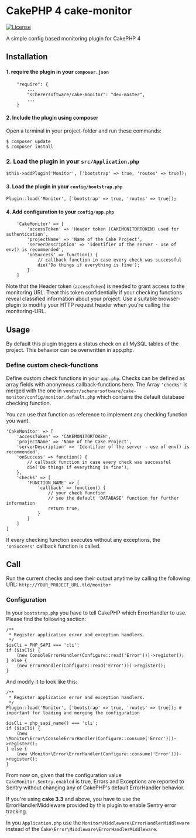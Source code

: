 # CakePHP 4 cake-monitor

[![License](https://img.shields.io/badge/license-MIT-brightgreen.svg?style=flat-square)](LICENSE.txt)

A simple config based monitoring plugin for CakePHP 4

## Installation

#### 1. require the plugin in your `composer.json`

		"require": {
			...
			"scherersoftware/cake-monitor": "dev-master",
			...
		}

#### 2. Include the plugin using composer
Open a terminal in your project-folder and run these commands:

	$ composer update
	$ composer install


### 2. Load the plugin in your `src/Application.php`

    $this->addPlugin('Monitor', ['bootstrap' => true, 'routes' => true]);
    
#### 3. Load the plugin in your `config/bootstrap.php`

	Plugin::load('Monitor', ['bootstrap' => true, 'routes' => true]);

#### 4. Add configuration to your `config/app.php`

		'CakeMonitor' => [
			'accessToken' => 'Header token (CAKEMONITORTOKEN) used for authentication',
			'projectName' => 'Name of the Cake Project',
			'serverDescription' => 'Identifier of the server - use of env() is recommended',
			'onSuccess' => function() {
				// callback function in case every check was successful
				die('Do things if everything is fine');
			}
		]

Note that the Header token (`accessToken`) is needed to grant access to the monitoring URL. Treat this token confidentially if your checking functions reveal classified information about your project.
Use a suitable browser-plugin to modifiy your HTTP request header when you're calling the monitoring-URL.

## Usage

By default this plugin triggers a status check on all MySQL tables of the project.
This behavior can be overwritten in app.php.


### Define custom check-functions

Define custom check functions in your `app.php`. Checks can be defined as array fields with anonymous callback-functions here. The Array `'checks'` is merged with the one in  `vendor/scherersoftware/cake-monitor/config/monitor.default.php` which contains the default database checking function.

You can use that function as reference to implement any checking function you want.

	'CakeMonitor' => [
		'accessToken' => 'CAKEMONITORTOKEN',
		'projectName' => 'Name of the Cake Project',
		'serverDescription' => 'Identifier of the server - use of env() is recommended',
		'onSuccess' => function() {
			// callback function in case every check was successful
			die('Do things if everything is fine');
		},
		'checks' => [
			'FUNCTION_NAME' => [
				'callback' => function() {
					// your check function
					// see the default 'DATABASE' function for further information
					return true;
				}
			]
		]
	]


If every checking function executes without any exceptions, the `'onSuccess'` callback function is called.


## Call

Run the current checks and see their output anytime by calling the following URL: `http://YOUR_PROJECT_URL.tld/monitor`

### Configuration

In your `bootstrap.php` you have to tell CakePHP which ErrorHandler to use. Please find the following section:

	/**
	 * Register application error and exception handlers.
	 */
	$isCli = PHP_SAPI === 'cli';
	if ($isCli) {
		(new ConsoleErrorHandler(Configure::read('Error')))->register();
	} else {
		(new ErrorHandler(Configure::read('Error')))->register();
	}

And modify it to look like this:

	/**
	 * Register application error and exception handlers.
	 */
	Plugin::load('Monitor', ['bootstrap' => true, 'routes' => true]); # important for loading and merging the configuration

	$isCli = php_sapi_name() === 'cli';
	if ($isCli) {
		(new \Monitor\Error\ConsoleErrorHandler(Configure::consume('Error')))->register();
	} else {
		(new \Monitor\Error\ErrorHandler(Configure::consume('Error')))->register();
	}

From now on, given that the configuration value `CakeMonitor.Sentry.enabled` is true, Errors and Exceptions are reported to Sentry without changing any of CakePHP's default ErrorHandler behavior.

If you're using **cake 3.3** and above, you have to use the ErrorHandlerMiddleware provided by this plugin to enable Sentry error tracking.

In you `Application.php` use the `Monitor\Middleware\ErrorHandlerMiddleware` instead of the `Cake\Error\Middleware\ErrorHandlerMiddleware`.
